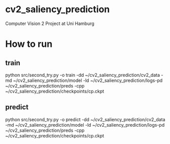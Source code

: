 # cv2_saliency_prediction
Computer Vision 2 Project at Uni Hamburg

# How to run
## train
python src/second_try.py -o train -dd ~/cv2_saliency_prediction/cv2_data -md ~/cv2_saliency_prediction/model -ld ~/cv2_saliency_prediction/logs-pd ~/cv2_saliency_prediction/preds -cpp ~/cv2_saliency_prediction/checkpoints/cp.ckpt

## predict
python src/second_try.py -o predict -dd ~/cv2_saliency_prediction/cv2_data -md ~/cv2_saliency_prediction/model -ld ~/cv2_saliency_prediction/logs-pd ~/cv2_saliency_prediction/preds -cpp ~/cv2_saliency_prediction/checkpoints/cp.ckpt

